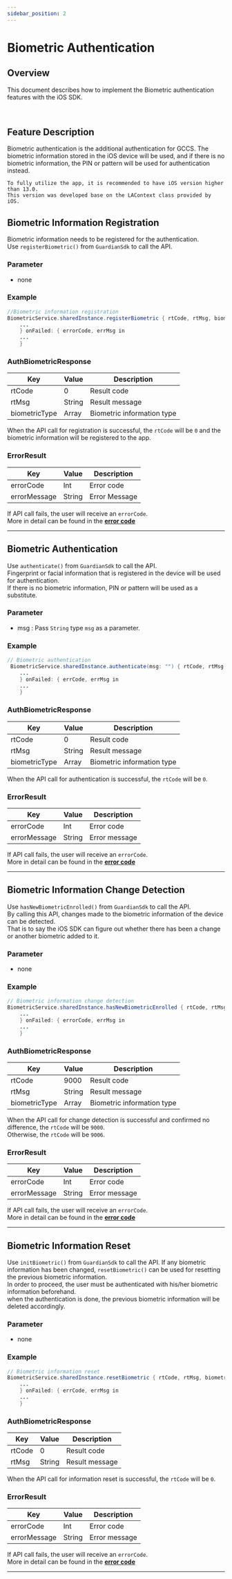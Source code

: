 ```yaml
---
sidebar_position: 2
---
```

# Biometric Authentication

## Overview

This document describes how to implement the Biometric authentication features with the iOS SDK.

<br/>

## Feature Description
Biometric authentication is the additional authentication for GCCS. The biometric information stored in the iOS device will be used, and if there is no biometric information, the PIN or pattern will be used for authentication instead.
```
To fully utilize the app, it is recommended to have iOS version higher than 13.0.
This version was developed base on the LAContext class provided by iOS.
```

## Biometric Information Registration
Biometric information needs to be registered for the authentication.   
Use `registerBiometric()` from `GuardianSdk` to call the API.

### Parameter
- none

### Example
```java
//Biometric information registration
BiometricService.sharedInstance.registerBiometric { rtCode, rtMsg, biometricType in
    ...
    } onFailed: { errorCode, errMsg in
    ...
    }
```
### AuthBiometricResponse
|Key|Value|Description|
|------|---|---|
|rtCode|0|Result code|
|rtMsg|String|Result message|
|biometricType|Array|Biometric information type|

When the API call for registration is successful, the `rtCode` will be `0` and the biometric information will be registered to the app.

### ErrorResult
|Key|Value|Description|
|------|---|---|
|errorCode|Int|Error code|
|errorMessage|String|Error Message|

If API call fails, the user will receive an `errorCode`.   
More in detail can be found in the **[error code](https://developers.fnsvalue.co.kr/docs/auth/errorcode)**

---

## Biometric Authentication
Use `authenticate()` from `GuardianSdk` to call the API.   
Fingerprint or facial information that is registered in the device will be used for authentication.   
If there is no biometric information, PIN or pattern will be used as a substitute.

### Parameter
- msg : Pass `String` type `msg` as a parameter.

### Example
```java
// Biometric authentication
 BiometricService.sharedInstance.authenticate(msg: "") { rtCode, rtMsg, biometricType in
    ...
    } onFailed: { errCode, errMsg in
    ...
    }
```

### AuthBiometricResponse
|Key|Value|Description|
|------|---|---|
|rtCode|0|Result code|
|rtMsg|String|Result message|
|biometricType|Array|Biometric information type|

When the API call for authentication is successful, the `rtCode` will be `0`.

### ErrorResult
|Key|Value|Description|
|------|---|---|
|errorCode|Int|Error code|
|errorMessage|String|Error message|

If API call fails, the user will receive an `errorCode`.   
More in detail can be found in the **[error code](https://developers.fnsvalue.co.kr/docs/auth/errorcode)**

---

## Biometric Information Change Detection
Use `hasNewBiometricEnrolled()` from `GuardianSdk` to call the API.   
By calling this API, changes made to the biometric information of the device can be detected.   
That is to say the iOS SDK can figure out whether there has been a change or another biometric added to it.

### Parameter
- none

### Example
```java
// Biometric information change detection
BiometricService.sharedInstance.hasNewBiometricEnrolled { rtCode, rtMsg, biometricType in
    ...
    } onFailed: { errorCode, errMsg in
    ...
    }
```

### AuthBiometricResponse
|Key|Value|Description|
|------|---|---|
|rtCode|9000|Result code|
|rtMsg|String|Result message|
|biometricType|Array|Biometric information type|

When the API call for change detection is successful and confirmed no difference, the `rtCode` will be `9000`.       
Otherwise, the `rtCode` will be `9006`.

### ErrorResult
|Key|Value|Description|
|------|---|---|
|errorCode|Int|Error code|
|errorMessage|String|Error message|

If API call fails, the user will receive an `errorCode`.   
More in detail can be found in the **[error code](https://developers.fnsvalue.co.kr/docs/auth/errorcode)**

---

## Biometric Information Reset
Use `initBiometric()` from `GuardianSdk` to call the API.
If any biometric information has been changed, `resetBiometric()` can be used for resetting the previous biometric information.   
In order to proceed, the user must be authenticated with his/her biometric information beforehand.   
when the authentication is done, the previous biometric information will be deleted accordingly.

### Parameter
- none

### Example
```java
// Biometric information reset
BiometricService.sharedInstance.resetBiometric { rtCode, rtMsg, biometricType in
    ...
    } onFailed: { errCode, errMsg in
    ...
    }
```

### AuthBiometricResponse
|Key|Value|Description|
|------|---|---|
|rtCode|0|Result code|
|rtMsg|String|Result message|

When the API call for information reset is successful, the `rtCode` will be `0`.

### ErrorResult
|Key|Value|Description|
|------|---|---|
|errorCode|Int|Error code|
|errorMessage|String|Error message|

If API call fails, the user will receive an `errorCode`.   
More in detail can be found in the **[error code](https://developers.fnsvalue.co.kr/docs/auth/errorcode#Biometric-authentication-error)**

---